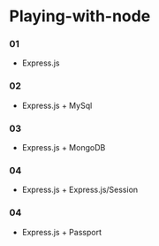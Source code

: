 # Playing-with-node

### 01
- Express.js

### 02
- Express.js + MySql

### 03
- Express.js + MongoDB

### 04 
- Express.js + Express.js/Session

### 04 
- Express.js + Passport
